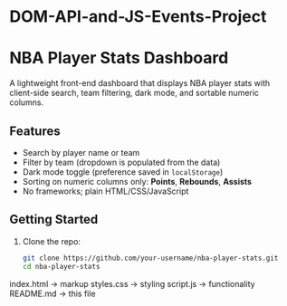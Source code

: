 # DOM-API-and-JS-Events-Project
# NBA Player Stats Dashboard

A lightweight front-end dashboard that displays NBA player stats with client-side search, team filtering, dark mode, and sortable numeric columns.

## Features
- Search by player name or team
- Filter by team (dropdown is populated from the data)
- Dark mode toggle (preference saved in `localStorage`)
- Sorting on numeric columns only: **Points**, **Rebounds**, **Assists**
- No frameworks; plain HTML/CSS/JavaScript

## Getting Started
1. Clone the repo:
   ```bash
   git clone https://github.com/your-username/nba-player-stats.git
   cd nba-player-stats

index.html     → markup
styles.css     → styling
script.js      → functionality
README.md      → this file
